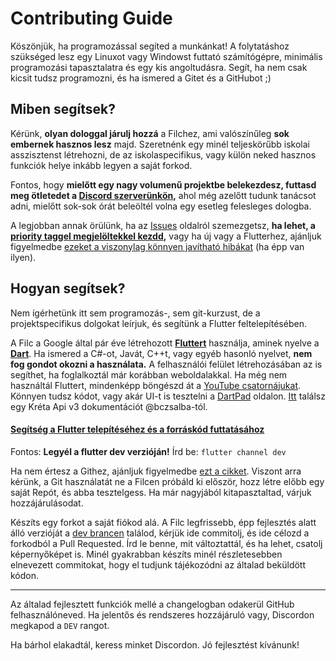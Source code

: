 
# Contributing Guide
Köszönjük, ha programozással segíted a munkánkat!
A folytatáshoz szükséged lesz egy Linuxot vagy Windowst futtató számítógépre, minimális programozási tapasztalatra és egy kis angoltudásra.
Segít, ha nem csak kicsit tudsz programozni, és ha ismered a Gitet és a GitHubot ;)

## Miben segítsek?
Kérünk, **olyan dologgal járulj hozzá** a Filchez, ami valószínűleg **sok embernek hasznos lesz** majd. Szeretnénk egy minél teljeskörűbb iskolai asszisztenst létrehozni, de az iskolaspecifikus, vagy külön neked hasznos funkciók helye inkább legyen a saját forkod.

Fontos, hogy **mielőtt egy nagy volumenű projektbe belekezdesz, futtasd meg ötletedet a [Discord szerverünkön](https://filcnaplo.hu/discord),** ahol még azelőtt tudunk tanácsot adni, mielőtt sok-sok órát beleöltél volna egy esetleg felesleges dologba.

A legjobban annak örülünk, ha az [Issues](https://github.com/filcnaplo/filcnaplo/issues) oldalról szemezgetsz, **ha lehet, a [priority taggel megjelöltekkel kezdd](https://github.com/filcnaplo/filcnaplo/issues?q=is%3Aissue+is%3Aopen+label%3Apriority),** vagy ha új vagy a Flutterhez, ajánljuk figyelmedbe [ezeket a viszonylag könnyen javítható hibákat](https://github.com/filcnaplo/filcnaplo/issues?q=is%3Aopen+is%3Aissue+label%3A%22good+first+issue%22) (ha épp van ilyen).

## Hogyan segítsek?

Nem ígérhetünk itt sem programozás-, sem git-kurzust, de a projektspecifikus dolgokat leírjuk, és segítünk a Flutter feltelepítésében.

A Filc a Google által pár éve létrehozott **[Fluttert](https://flutter.dev/)** használja, aminek nyelve a **[Dart](https://dart.dev/)**. Ha ismered a C#-ot, Javát, C++t, vagy egyéb hasonló nyelvet, **nem fog gondot okozni a használata.** A felhasználói felület létrehozásában az is segíthet, ha foglalkoztál már korábban weboldalakkal.
Ha még nem használtál Fluttert, mindenképp böngészd át a [YouTube csatornájukat](https://www.youtube.com/channel/UCwXdFgeE9KYzlDdR7TG9cMw).
Könnyen tudsz kódot, vagy akár UI-t is tesztelni a [DartPad](https://dartpad.dev/) oldalon.
[Itt](https://github.com/bczsalba/ekreta-docs-v3) találsz egy Kréta Api v3 dokumentációt @bczsalba-tól.

#### [Segítség a Flutter telepítéséhez és a forráskód futtatásához](/.github/SETUP.md)
Fontos: **Legyél a flutter dev verzióján!** Írd be: `flutter channel dev`



Ha nem értesz a Githez, ajánljuk figyelmedbe [ezt a cikket](https://medium.com/envienta-magyarorsz%C3%A1g/git-%C3%A9s-github-gyorstalpal%C3%B3-f2d78a732deb). Viszont arra kérünk, a Git használatát ne a Filcen próbáld ki először, hozz létre előbb egy saját Repót, és abba tesztelgess. Ha már nagyjából kitapasztaltad, várjuk hozzájárulásodat.

Készíts egy forkot a saját fiókod alá.
A Filc legfrissebb, épp fejlesztés alatt álló verzióját a [dev brancen](https://github.com/filcnaplo/filcnaplo/tree/dev) találod, kérjük ide commitolj, és ide célozd a forkodból a Pull Requested. Írd le benne, mit változtattál, és ha lehet, csatolj képernyőképet is.
Minél gyakrabban készíts minél részletesebben elnevezett commitokat, hogy el tudjunk tájékozódni az általad beküldött kódon.

---

Az általad fejlesztett funkciók mellé a changelogban odakerül GitHub felhasználóneved.
Ha jelentős és rendszeres hozzájáruló vagy, Discordon megkapod a `DEV` rangot.

Ha bárhol elakadtál, keress minket Discordon.
Jó fejlesztést kívánunk!
